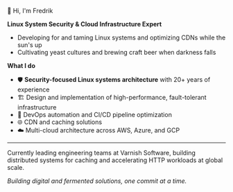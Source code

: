 👋 Hi, I'm Fredrik

**Linux System Security & Cloud Infrastructure Expert**  
- Developing for and taming Linux systems and optimizing CDNs while the sun's up
- Cultivating yeast cultures and brewing craft beer when darkness falls  

**What I do**
- 🛡️ **Security-focused Linux systems architecture** with 20+ years of experience
- 🏗️ Design and implementation of high-performance, fault-tolerant infrastructure
- 🔄 DevOps automation and CI/CD pipeline optimization
- 🌐 CDN and caching solutions
- ☁️ Multi-cloud architecture across AWS, Azure, and GCP

---

Currently leading engineering teams at Varnish Software, building distributed systems for caching and accelerating HTTP workloads at global scale.

*Building digital and fermented solutions, one commit at a time.*
